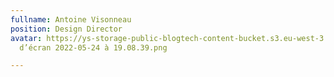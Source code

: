 ```yaml
---
fullname: Antoine Visonneau
position: Design Director
avatar: https://ys-storage-public-blogtech-content-bucket.s3.eu-west-3.amazonaws.com/Capture
  d’écran 2022-05-24 à 19.08.39.png

---
```

